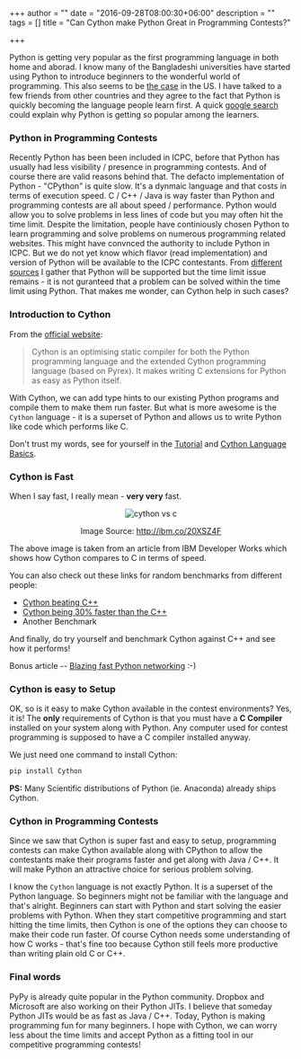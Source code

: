 +++
author = ""
date = "2016-09-28T08:00:30+06:00"
description = ""
tags = []
title = "Can Cython make Python Great in Programming Contests?"

+++

Python is getting very popular as the first programming language in both home and aborad. I know many of the 
Bangladeshi universities have started using Python to introduce beginners to the wonderful world of programming. 
This also seems to be <a target="_blank" href="http://cacm.acm.org/blogs/blog-cacm/176450-python-is-now-the-most-popular-introductory-teaching-language-at-top-u-s-universities/fulltext">the case</a> 
in the US. I have talked to a few friends from other countries and they agree to the fact that 
Python is quickly becoming the language people learn first. A quick <a target="_blank" href="http://bfy.tw/7v1B">google search</a> could explain why Python is 
getting so popular among the learners. 

### Python in Programming Contests  

Recently Python has been been included in ICPC, before that Python has usually had less visibility / presence in programming
contests. And of course there are valid reasons behind that. The defacto implementation of Python - "CPython" is 
quite slow. It's a dynmaic language and that costs in terms of execution speed. C / C++ / Java is way 
faster than Python and programming contests are all about speed / performance. 
Python would allow you to solve problems in less lines of code but you may often hit the time limit. Despite the 
limitation, people have continiously chosen Python to learn programming and solve problems on numerous programming 
related websites. This might have convnced the authority to include Python in ICPC.  But we do not yet know 
which flavor (read implementation) and version of Python will be available to the ICPC contestants. From 
<a target="_blank" href="https://www.quora.com/What-do-you-think-about-the-induction-of-Python-in-ACM-ICPC-2017">different</a> 
<a target="_blank" href="http://codeforces.com/blog/entry/44899">sources</a> I gather that Python will be supported
but the time limit issue remains - it is not guranteed that a problem can be solved within the time limit using 
Python. That makes me wonder, can Cython help in such cases? 

### Introduction to Cython 

From the <a target="_blank" href="http://cython.org/">official website</a>: 

>Cython is an optimising static compiler for both the Python programming language and the extended Cython 
>programming language (based on Pyrex). It makes writing C extensions for Python as easy as Python itself.

With Cython, we can add type hints to our existing Python programs and compile them to make them run faster. 
But what is more awesome is the `Cython` language - it is a superset of Python and allows us to write Python 
like code which performs like C. 

Don't trust my words, see for yourself in the <a target="_blank" href="http://docs.cython.org/en/latest/src/tutorial/cython_tutorial.html">Tutorial</a> 
and <a target="_blank" href="http://docs.cython.org/en/latest/src/userguide/language_basics.html#language-basics"> Cython Language Basics</a>. 


### Cython is Fast 

When I say fast, I really mean - **very very** fast. 

<center>
<img src="https://www.ibm.com/developerworks/community/blogs/jfp/resource/BLOGS_UPLOADED_IMAGES/runtimes_202.png" alt="cython vs c" />

 Image Source: <a target="_blank" href="http://ibm.co/20XSZ4F">http://ibm.co/20XSZ4F</a> 
 
 </center>

The above image is taken from an article from IBM Developer Works which shows how Cython compares to C in terms of speed.  

You can also check out these links for random benchmarks from different people: 

* <a target="_blank" href="http://www.matthiaskauer.com/2014/02/a-speed-comparison-of-python-cython-and-c/">Cython beating C++</a>
* <a target="_blank" href="http://prabhuramachandran.blogspot.com/2008/09/python-vs-cython-vs-d-pyd-vs-c-swig.html">Cython being 30% faster than the C++</a>
* <a target="_blank" herf="http://aroberge.blogspot.com/2010/01/python-cython-faster-than-c.html">Another Benchmark</a>

And finally, do try yourself and benchmark Cython against C++ and see how it performs! 

Bonus article -- <a href="https://magic.io/blog/uvloop-blazing-fast-python-networking/">Blazing fast Python networking</a> :-) 

### Cython is easy to Setup 

OK, so is it easy to make Cython available in the contest environments? Yes, it is! The **only** requirements of 
Cython is that you must have a **C Compiler** installed on your system along with Python. Any computer used for 
contest programming is supposed to have a C compiler installed anyway. 

We just need one command to install Cython: 

```bash
pip install Cython
``` 

__PS:__ Many Scientific distributions of Python (ie. Anaconda) already ships Cython. 

### Cython in Programming Contests

Since we saw that Cython is super fast and easy to setup, programming contests can make Cython available 
along with CPython to allow the contestants make their programs faster and get along with Java / C++. 
It will make Python an attractive choice for serious problem solving.  

I know the `Cython` language is not exactly Python. It is a superset of the Python language. So beginners might 
not be familiar with the language and that's alright. Beginners can start with Python and start solving the 
easier problems with Python. When they start competitive programming and start hitting the time limits, then 
Cython is one of the options they can choose to make their code run faster. Of course Cython needs some 
understanding of how C works - that's fine too because Cython still feels more productive than writing plain 
old C or C++. 


### Final words

PyPy is already quite popular in the Python community. Dropbox and Microsoft are also working on their Python 
JITs. I believe that someday Python JITs would be as fast as Java / C++.  Today, Python is making programming 
fun for many beginners. I hope with Cython, we can worry less about the time limits and accept Python as a 
fitting tool in our competitive programming contests!